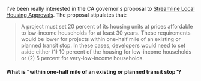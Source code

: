 I've been really interested in the CA governor's proposal to [Streamline Local Housing Approvals](http://www.lao.ca.gov/Publications/Report/3470). The proposal stipulates that:

> A project must set 20 percent of its housing units at prices affordable to low-income households for at least 30 years. These requirements would be lower for projects within one-half mile of an existing or planned transit stop. In these cases, developers would need to set aside either (1) 10 percent of the housing for low-income households or (2) 5 percent for very-low-income households.

#### What is "within one-half mile of an existing or planned transit stop"?
